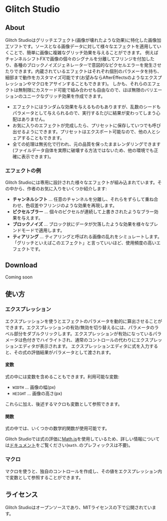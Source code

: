 # Glitch Studio

## About
Glitch Studioはグリッチエフェクト(画像が壊れたような効果)に特化した画像加工ソフトです。ソースとなる画像データに対して様々なエフェクトを適用していくことで、簡単に画像に複雑なグリッチ効果を与えることができます。
例えばチャンネルシフトFXで画像の個々のシグナルを分離してフリンジを付加したり、各種のブロックノイズジェネレーターで意図的なピクセルエラーを発生させたりできます。内蔵されているエフェクトはそれぞれ個別のパラメータを持ち、細部まで動作をカスタマイズ可能です(お望みならAfterEffectsのようなエクスプレッションやマクロをアサインすることもできます)。
しかも、それらのエフェクトは無制限にカスケード可能で組み合わせも自由なので、ほぼ無限のバリエーションのユニークなグリッチ効果を作成できます。

* エフェクトにはランダムな効果を与えるものもありますが、乱数のシードもパラメータとして与えられるので、実行するたびに結果が変わってしまう心配はありません。
* お気に入りのエフェクトが完成したら、プリセットに保存していつでも呼び出せるようにできます。プリセットはエクスポート可能なので、他の人とシェアすることもできます。
* 全ての処理は無劣化で行われ、元の品質を保ったままレンダリングできます(ファイルデータ自体を実際に破壊する方法ではないため、他の環境でも正確に表示できます)。

### エフェクトの例
Glitch Studioには専用に設計された様々なエフェクトが組み込まれています。その中から、作者のお気に入りをいくつか紹介します:

* **チャンネルシフト** ... 任意のチャンネルを分離し、それらをずらして重ね合わせ、色収差やフリンジのような効果を再現します。
* **ピクセルブラー** ... 個々のピクセルが連続して上書きされたようなブラー効果を与えます。
* **ブロックノイズ** ... ブロック状にデータが欠落したような効果を様々なブレンドモードで適用します。
* **ティアリング** ... ティアリングと呼ばれる画像の乱れをシミュレートします。「グリッチといえばこのエフェクト」と言っていいほど、使用頻度の高いエフェクトです。

## Download
Coming soon

## 使い方
### エクスプレッション
エクスプレッションを使うとエフェクトのパラメータを動的に算出させることができます。エクスプレッションの有効/無効を切り替えるには、パラメータのラベル部分をダブルクリックします。エクスプレッションが有効になっているパラメータは色付きでハイライトされ、通常のコントロールの代わりにエクスプレッションエディタが表示されます。
エクスプレッションエディタに式を入力すると、その式の評価結果がパラメータとして渡されます。

#### 変数
式の中には変数を含めることもできます。利用可能な変数:

* `WIDTH` ... 画像の幅(px)
* `HEIGHT` ... 画像の高さ(px)

これらに加え、後述するマクロも変数として参照できます。

#### 関数
式の中では、いくつかの数学的関数が使用可能です。

Glitch Studioでは式の評価に[Math.js](https://mathjs.org/)を使用しているため、詳しい情報については[ドキュメント](https://mathjs.org/docs/reference/functions.html)をご覧ください(`math.`のプレフィックスは不要)。

### マクロ
マクロを使うと、独自のコントロールを作成し、その値をエクスプレッション内で変数として参照することができます。

## ライセンス
Glitch Studioはオープンソースであり、MITライセンスの下で公開されています。
